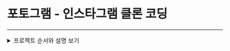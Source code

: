 # 포토그램 - 인스타그램 클론 코딩

***

<details>
<summary>프로젝트 순서와 설명 보기</summary>
<div markdown="1">

***

<details>
<summary>1 . 프로젝트 초기 세팅</summary>
<div markdown="2">

### 1. 프론트엔드 데이터 clone 하기

- <https://blog.naver.com/woasmsshfl/222716197297>
- <https://github.com/codingspecialist/EaszUp-Springboot-Photogram-Start.git>

</div>
</details>
  
***

<details>
<summary>2. 기초 개념 설명</summary>
<div markdown="3">

### 2. yml 파일 이해하기

- <https://blog.naver.com/woasmsshfl/222716340375>

### 3. Controller와 4가지의 Http 요청방법

- <https://blog.naver.com/woasmsshfl/222716381226>

### 4. PostMan을 이용하여 Post, Put, Delete 요청하기

- <https://blog.naver.com/woasmsshfl/222718506802>

### 5. HTTP 쿼리스트링과 주소변수매핑

- <https://blog.naver.com/woasmsshfl/222718545939>

### 6. Http Body 데이터 전송하기

- <https://blog.naver.com/woasmsshfl/222718623687>

### 7. Http 요청을 Json으로 응답하기

- <https://blog.naver.com/woasmsshfl/222718653102>

### 8. Http 요청을 File로 응답하기

- <https://blog.naver.com/woasmsshfl/222718683486>

### 9. JSP파일 안에서 JAVA코드 사용하기

- <https://blog.naver.com/woasmsshfl/222718783560>

### 9. JSP파일 안에서 JAVA코드 사용하기

- <https://blog.naver.com/woasmsshfl/222718783560>

### 10. HTTP 요청 재분배하기(redirection)  

- <https://blog.naver.com/woasmsshfl/222719730270>

</div>
</details>
  
***

<details>
<summary>3. 회원가입 기능</summary>
<div markdown="4">

### 11. 회원가입 - SecurityConfig 생성

- <https://blog.naver.com/woasmsshfl/222719815459>

### 12. 회원가입 - Security CSRF토큰 검사 비활성화

- <https://blog.naver.com/woasmsshfl/222719942498>

### 13. 회원가입 - User Object 모델링하기

- <https://blog.naver.com/woasmsshfl/222719993503>

### 14. 회원가입 - User Object 모델링완료, DB에 User 데이터 INSERT 완료

- <https://blog.naver.com/woasmsshfl/222720123196>

### 15. 회원가입 - 비밀번호 해시 암호화, 권한부여

- <https://blog.naver.com/woasmsshfl/222722985219>

### 16. 회원가입 - AOP : 전처리, 후처리 개념

- <https://blog.naver.com/woasmsshfl/222723330395>

### 17. 회원가입 - 전처리하기, 유효성검사(Validation  Check)

- <https://blog.naver.com/woasmsshfl/222723371170>

### 18. 회원가입 - 유효성검사 @ResponseBody 사용하기

- <https://blog.naver.com/woasmsshfl/222723738748>

### 19. 회원가입 - 글로벌예외 처리하기

- <https://blog.naver.com/woasmsshfl/222723781014>

### 20. 회원가입 - 공통 응답 DTO 만들기

- <https://blog.naver.com/woasmsshfl/222723781014>

### 21. 회원가입 - 공통 응답 Script 만들기

- <https://blog.naver.com/woasmsshfl/222725325875>

</div>
</details>
  
***

<details>
<summary>4. 로그인 기능</summary>
<div markdown="5">

### 22. 로그인 - UserDetailsService 이해하기

- <https://blog.naver.com/woasmsshfl/222725358753>

### 23. 로그인 - 로그인 세션 저장 완료

- <https://blog.naver.com/woasmsshfl/222725409823>

### 24. 로그인 - view 연결하기

- <https://blog.naver.com/woasmsshfl/222725985331>

### 25. 로그인 - Session 정보 확인하기

- <https://blog.naver.com/woasmsshfl/222726110894>

</div>
</details>
  
***

<details>
<summary>5. 회원정보수정 기능</summary>
<div markdown="6">

### 26. 회원정보수정 - 시큐리티 태그 라이브러리

- <https://blog.naver.com/woasmsshfl/222726110894>

### 27. 회원정보수정 - JQuery, AJAX 사용하기

- <https://blog.naver.com/woasmsshfl/222727511829>

### 28. 회원정보수정 - 회원정보수정 로직 완료

- <https://blog.naver.com/woasmsshfl/222727621541>

### 29. 회원정보수정 - 유효성 검사하기 ( ResponseEntity 활용 )

- <https://blog.naver.com/woasmsshfl/222727621541>

### 30. 회원정보수정 - 글로벌 예외 처리하기 ( Optional 활용 )

- <https://blog.naver.com/woasmsshfl/222727738922>


</div>
</details>

***

<details>
<summary>6. 구독하기 기능</summary>
<div markdown="7">

### 31. 구독하기 - 연관관계 개념잡기

- <https://blog.naver.com/woasmsshfl/222727975400>

### 32. 구독하기 - 구독하기 모델링 하기

- <https://blog.naver.com/woasmsshfl/222727998436>

### 33. 구독하기 - 구독하기, 구독취소하기 API 생성

- <https://blog.naver.com/woasmsshfl/222728029519>

### 34. 구독하기 - 글로벌 예외 처리하기, API 주소 시큐리티 설정하기

- <https://blog.naver.com/woasmsshfl/222728058840>

</div>
</details>

***

<details>
<summary>7. 프로필 페이지 기능</summary>
<div markdown="8">

### 35. 프로필페이지 - image 모델링하기

- <https://blog.naver.com/woasmsshfl/222728662604>

### 36. 프로필페이지 - image를 서버에 업로드하기 (UUID적용)

- <https://blog.naver.com/woasmsshfl/222728992011>

### 37. 프로필페이지 - image 업로드 경로를 프로젝트 외부에 두는 이유

- <https://blog.naver.com/woasmsshfl/222729967597>

### 38. 프로필페이지 - image 파일경로를 DB에 INSERT하기

- <https://blog.naver.com/woasmsshfl/222729999630>

### 39. 프로필페이지 - image upload 로직 유효성 검사하기

- <https://blog.naver.com/woasmsshfl/222730059532>

### 40. 프로필페이지 - 양방향 매핑 이해하기

- <https://blog.naver.com/woasmsshfl/222730175469>

### 41. 프로필페이지 - image 프로필페이지에서 View 랜더링하기

- <https://blog.naver.com/woasmsshfl/222730237535>

### 42. 프로필페이지 - 에러 해결하기 ( Open In View 개념 잡기 )

- <https://blog.naver.com/woasmsshfl/222730316667>

### 43. 프로필페이지 - 회원정보 수정 오류(무한참조) 해결하기

- <https://blog.naver.com/woasmsshfl/222730713445>

### 44. 프로필페이지 - image 카운트 View 랜더링하기

- <https://blog.naver.com/woasmsshfl/222731251760>

### 45. 프로필페이지 - DTO로 프로필페이지 완성하기

- <https://blog.naver.com/woasmsshfl/222731480748>


</div>
</details>
  
***

<details>
<summary>8. 구독정보 VIEW 기능</summary>
<div markdown="9">

### 46. 구독정보 VIEW  - 구독정보 완성하기

- <https://blog.naver.com/woasmsshfl/222731603326>

### 47. 구독정보 VIEW  - 구독, 구독취소 버튼 이벤트 구현하기

- <https://blog.naver.com/woasmsshfl/222732503748>

### 48. 구독정보 VIEW - 모달 정보를 위한 쿼리짜기, DTO매핑하기, API 컨트롤러 생성하기

- <https://blog.naver.com/woasmsshfl/222735991251>

### 49. 구독정보 VIEW - 모달 정보 View 랜더링하기

- <https://blog.naver.com/woasmsshfl/222736101563>

### 50. 구독정보 VIEW - 구독정보 모달에서 구독,구독취소 구현하기

- <https://blog.naver.com/woasmsshfl/222736113857>

</div>
</details>

***

<details>
<summary>9. 스토리 페이지 기능</summary>
<div markdown="10">

### 51. 스토리 페이지 - 이미지 리스트 API 만들기

- <https://blog.naver.com/woasmsshfl/222736171533>

### 52. 스토리 페이지 - 이미지 리스트 View 랜더링하기

- <https://blog.naver.com/woasmsshfl/222736194515>

### 53. 스토리 페이지 - 페이징하기

- <https://blog.naver.com/woasmsshfl/222737111213>

### 54. 스토리 페이지 - 스크롤 페이징 구현하기

- <https://blog.naver.com/woasmsshfl/222737818682>

</div>
</details>

***

<details>
<summary>10. 좋아요 기능</summary>
<div markdown="11">

### 55. 좋아요 - Likes 모델링하기

- <https://blog.naver.com/woasmsshfl/222741678593>

### 56. 좋아요 - 좋아요, 좋아요 취소 API 생성하기

- <https://blog.naver.com/woasmsshfl/222741861798>

### 57. 좋아요 - 좋아요 View 랜더링, 무한참조 해결

- <https://blog.naver.com/woasmsshfl/222741938270>

### 58. 좋아요 - 좋아요 개수 View 랜더링

- <https://blog.naver.com/woasmsshfl/222741944912>

### 59. 좋아요 - 좋아요 버튼 기능 구현 완료

- <https://blog.naver.com/woasmsshfl/222741959142>

### 60. 좋아요 - 무한참조 해결

- <https://blog.naver.com/woasmsshfl/222741980132>

</div>
</details>

***

<details>
<summary>11. 기타 기능</summary>
<div markdown="12">

### 61. 기타 - 인기 페이지 구현하기

- <https://blog.naver.com/woasmsshfl/222743703107>

### 62. 기타 - 프로필페이지에서 이미지 좋아요 개수 랜더링

- <https://blog.naver.com/woasmsshfl/222743725903>

### 63. 기타 - 유저 프로필사진 변경하기

- <https://blog.naver.com/woasmsshfl/222743776332>

</div>
</details>

***

<details>
<summary>12. 댓글 기능</summary>
<div markdown="13">

### 64. 댓글 - Comment 모델링하기

- <https://blog.naver.com/woasmsshfl/222744478863>

### 65. 댓글 - Comment API 생성하기, AJAX 작성하기

- <https://blog.naver.com/woasmsshfl/222744681557>

### 66. 댓글 - 댓글쓰기 DTO 생성 및 DB에 INSERT하기

- <https://blog.naver.com/woasmsshfl/222744807909>

### 67. 댓글 - 댓글 View 랜더링하기

- <https://blog.naver.com/woasmsshfl/222744845336>

### 68. 댓글 - 댓글 삭제 구현하기

- <https://blog.naver.com/woasmsshfl/222744867814>

### 69. 댓글 - 유효성 검사하기

- <https://blog.naver.com/woasmsshfl/222745727129>

</div>
</details>

***

<details>
<summary>13. AOP - 유효성 검사 자동화</summary>
<div markdown="14">

### 70. 유효성 검사 자동화 - AOP 처리하기 1

- <https://blog.naver.com/woasmsshfl/222745926023>

### 71. 유효성 검사 자동화 - AOP 처리하기 2

- <https://blog.naver.com/woasmsshfl/222745930597>

</div>
</details>

***

<details>
<summary>14. AOP - 유효성 검사 자동화</summary>
<div markdown="15">

### 72. OAuth2 - 페이스북 로그인기능을 위한 앱 등록 및 yml 앱 설정하기

- <https://blog.naver.com/woasmsshfl/222753512460>

### 73. OAuth2 - 페이스북으로부터 회원정보 받기

- <https://blog.naver.com/woasmsshfl/222753583398>


</div>
</details>

***

</div>
</details>

